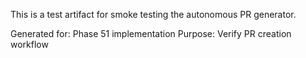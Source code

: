 This is a test artifact for smoke testing the autonomous PR generator.

Generated for: Phase 51 implementation
Purpose: Verify PR creation workflow

